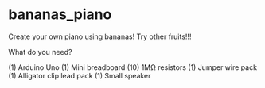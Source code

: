 # bananas_piano
Create your own piano using bananas!
Try other fruits!!!

What do you need?

(1) Arduino Uno
(1) Mini breadboard
(10) 1MΩ resistors
(1) Jumper wire pack
(1) Alligator clip lead pack
(1) Small speaker
